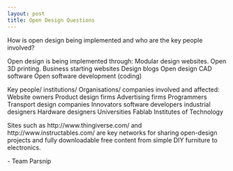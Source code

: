 ```yaml
---
layout: post
title: Open Design Questions
---
```



<p>How is open design being implemented and who are the key people involved?</p>


<p>Open design is being implemented through:
Modular design websites.
Open 3D printing.
Business starting websites
Design blogs
Open design CAD software
Open software development (coding)</p>

<p>Key people/ institutions/ Organisations/ companies involved and affected:
Website owners
Product design firms
Advertising firms
Programmers
Transport design companies
Innovators
software developers
industrial designers
Hardware designers
Universities
Fablab
Institutes of Technology</p>

<p>Sites such as http://www.thingiverse.com/ and http://www.instructables.com/ are key networks for sharing open-design projects and fully downloadable free content from simple DIY furniture to electronics.</p>

<p>- Team Parsnip</p>